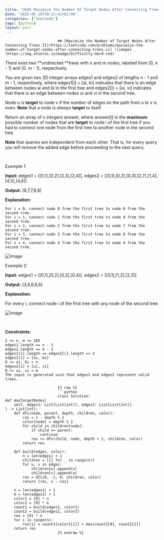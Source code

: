 ```yaml
---
title: "3645 Maximize The Number Of Target Nodes After Connecting Trees Ii"
date: "2025-05-29T20:12:42+02:00"
categories: ["leetcode"]
tags: [python]
layout: post
---
```



                            ## [Maximize the Number of Target Nodes After Connecting Trees II](https://leetcode.com/problems/maximize-the-number-of-target-nodes-after-connecting-trees-ii) ![image](https://img.shields.io/badge/Difficulty-Hard-red)

There exist two **undirected **trees with n and m nodes, labeled from [0, n - 1] and [0, m - 1], respectively.

You are given two 2D integer arrays edges1 and edges2 of lengths n - 1 and m - 1, respectively, where edges1[i] = [ai, bi] indicates that there is an edge between nodes ai and bi in the first tree and edges2[i] = [ui, vi] indicates that there is an edge between nodes ui and vi in the second tree.

Node u is **target** to node v if the number of edges on the path from u to v is even. **Note** that a node is *always* **target** to itself.

Return an array of n integers answer, where answer[i] is the **maximum** possible number of nodes that are **target** to node i of the first tree if you had to connect one node from the first tree to another node in the second tree.

**Note** that queries are independent from each other. That is, for every query you will remove the added edge before proceeding to the next query.

 

Example 1:

**Input:** edges1 = [[0,1],[0,2],[2,3],[2,4]], edges2 = [[0,1],[0,2],[0,3],[2,7],[1,4],[4,5],[4,6]]

**Output:** [8,7,7,8,8]

**Explanation:**

	For i = 0, connect node 0 from the first tree to node 0 from the second tree.
	For i = 1, connect node 1 from the first tree to node 4 from the second tree.
	For i = 2, connect node 2 from the first tree to node 7 from the second tree.
	For i = 3, connect node 3 from the first tree to node 0 from the second tree.
	For i = 4, connect node 4 from the first tree to node 4 from the second tree.

![image](https://assets.leetcode.com/uploads/2024/09/24/3982-1.png)

Example 2:

**Input:** edges1 = [[0,1],[0,2],[0,3],[0,4]], edges2 = [[0,1],[1,2],[2,3]]

**Output:** [3,6,6,6,6]

**Explanation:**

For every i, connect node i of the first tree with any node of the second tree.

![image](https://assets.leetcode.com/uploads/2024/09/24/3928-2.png)

 

**Constraints:**

	2 <= n, m <= 105
	edges1.length == n - 1
	edges2.length == m - 1
	edges1[i].length == edges2[i].length == 2
	edges1[i] = [ai, bi]
	0 <= ai, bi < n
	edges2[i] = [ui, vi]
	0 <= ui, vi < m
	The input is generated such that edges1 and edges2 represent valid trees.

                            {% raw %}
                            ```python
                            class Solution:
    def maxTargetNodes(
        self, edges1: List[List[int]], edges2: List[List[int]]
    ) -> List[int]:
        def dfs(node, parent, depth, children, color):
            res = 1 - depth % 2
            color[node] = depth % 2
            for child in children[node]:
                if child == parent:
                    continue
                res += dfs(child, node, depth + 1, children, color)
            return res

        def build(edges, color):
            n = len(edges) + 1
            children = [[] for _ in range(n)]
            for u, v in edges:
                children[u].append(v)
                children[v].append(u)
            res = dfs(0, -1, 0, children, color)
            return [res, n - res]

        n = len(edges1) + 1
        m = len(edges2) + 1
        color1 = [0] * n
        color2 = [0] * m
        count1 = build(edges1, color1)
        count2 = build(edges2, color2)
        res = [0] * n
        for i in range(n):
            res[i] = count1[color1[i]] + max(count2[0], count2[1])
        return res
                            {% endraw %}
                            